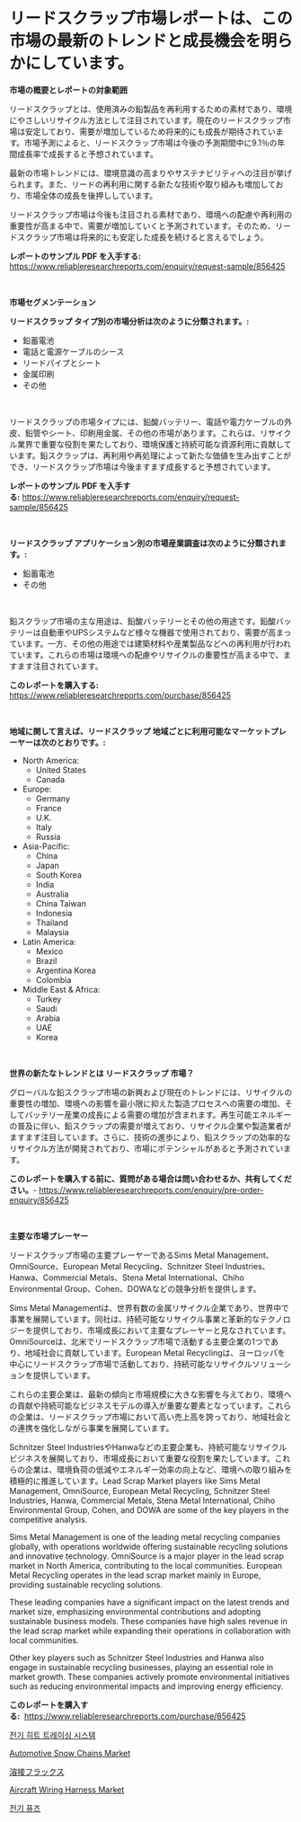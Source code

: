 <p><h1>リードスクラップ市場レポートは、この市場の最新のトレンドと成長機会を明らかにしています。</h1></p><p><strong>市場の概要とレポートの対象範囲</strong></p>
<p><p>リードスクラップとは、使用済みの鉛製品を再利用するための素材であり、環境にやさしいリサイクル方法として注目されています。現在のリードスクラップ市場は安定しており、需要が増加しているため将来的にも成長が期待されています。市場予測によると、リードスクラップ市場は今後の予測期間中に9.1％の年間成長率で成長すると予想されています。</p><p>最新の市場トレンドには、環境意識の高まりやサステナビリティへの注目が挙げられます。また、リードの再利用に関する新たな技術や取り組みも増加しており、市場全体の成長を後押ししています。</p><p>リードスクラップ市場は今後も注目される素材であり、環境への配慮や再利用の重要性が高まる中で、需要が増加していくと予測されています。そのため、リードスクラップ市場は将来的にも安定した成長を続けると言えるでしょう。</p></p>
<p><strong>レポートのサンプル PDF を入手する:</strong> <a href="https://www.reliableresearchreports.com/enquiry/request-sample/856425">https://www.reliableresearchreports.com/enquiry/request-sample/856425</a></p>
<p>&nbsp;</p>
<p><strong>市場セグメンテーション</strong></p>
<p><strong>リードスクラップ タイプ別の市場分析は次のように分類されます。:</strong></p>
<p><ul><li>鉛蓄電池</li><li>電話と電源ケーブルのシース</li><li>リードパイプとシート</li><li>金属印刷</li><li>その他</li></ul></p>
<p>&nbsp;</p>
<p><p>リードスクラップの市場タイプには、鉛酸バッテリー、電話や電力ケーブルの外皮、鉛管やシート、印刷用金属、その他の市場があります。これらは、リサイクル業界で重要な役割を果たしており、環境保護と持続可能な資源利用に貢献しています。鉛スクラップは、再利用や再処理によって新たな価値を生み出すことができ、リードスクラップ市場は今後ますます成長すると予想されています。</p></p>
<p><strong>レポートのサンプル PDF を入手する:</strong>&nbsp;<a href="https://www.reliableresearchreports.com/enquiry/request-sample/856425">https://www.reliableresearchreports.com/enquiry/request-sample/856425</a></p>
<p>&nbsp;</p>
<p><strong> リードスクラップ アプリケーション別の市場産業調査は次のように分類されます。:</strong></p>
<p><ul><li>鉛蓄電池</li><li>その他</li></ul></p>
<p>&nbsp;</p>
<p><p>鉛スクラップ市場の主な用途は、鉛酸バッテリーとその他の用途です。鉛酸バッテリーは自動車やUPSシステムなど様々な機器で使用されており、需要が高まっています。一方、その他の用途では建築材料や産業製品などへの再利用が行われています。これらの市場は環境への配慮やリサイクルの重要性が高まる中で、ますます注目されています。</p></p>
<p><strong>このレポートを購入する:</strong>&nbsp; <a href="https://www.reliableresearchreports.com/purchase/856425">https://www.reliableresearchreports.com/purchase/856425</a></p>
<p>&nbsp;</p>
<p><strong>地域に関して言えば、リードスクラップ 地域ごとに利用可能なマーケットプレーヤーは次のとおりです。:</strong></p>
<p><ul>
    <li>
        North America:
        <ul>
            <li>United States</li>
            <li>Canada</li>
        </ul>
    </li>
    <li>
        Europe:
        <ul>
            <li>Germany</li>
            <li>France</li>
            <li>U.K.</li>
            <li>Italy</li>
            <li>Russia</li>
        </ul>
    </li>
    <li>
        Asia-Pacific:
        <ul>
            <li>China</li>
            <li>Japan</li>
            <li>South Korea</li>
            <li>India</li>
            <li>Australia</li>
            <li>China Taiwan</li>
            <li>Indonesia</li>
            <li>Thailand</li>
            <li>Malaysia</li>
        </ul>
    </li>
    <li>
        Latin America:
        <ul>
            <li>Mexico</li>
            <li>Brazil</li>
            <li>Argentina Korea</li>
            <li>Colombia</li>
        </ul>
    </li>
    <li>
        Middle East & Africa:
        <ul>
            <li>Turkey</li>
            <li>Saudi</li>
            <li>Arabia</li>
            <li>UAE</li>
            <li>Korea</li>
        </ul>
    </li>
    </ul></p>
<p>&nbsp;</p>
<p><strong>世界の新たなトレンドとは リードスクラップ 市場？</strong></p>
<p><p>グローバルな鉛スクラップ市場の新興および現在のトレンドには、リサイクルの重要性の増加、環境への影響を最小限に抑えた製造プロセスへの需要の増加、そしてバッテリー産業の成長による需要の増加が含まれます。再生可能エネルギーの普及に伴い、鉛スクラップの需要が増えており、リサイクル企業や製造業者がますます注目しています。さらに、技術の進歩により、鉛スクラップの効率的なリサイクル方法が開発されており、市場にポテンシャルがあると予測されています。</p></p>
<p><strong>このレポートを購入する前に、質問がある場合は問い合わせるか、共有してください。</strong>- <a href="https://www.reliableresearchreports.com/enquiry/pre-order-enquiry/856425">https://www.reliableresearchreports.com/enquiry/pre-order-enquiry/856425</a></p>
<p>&nbsp;</p>
<p><strong>主要な市場プレーヤー</strong></p>
<p><p>リードスクラップ市場の主要プレーヤーであるSims Metal Management、OmniSource、European Metal Recycling、Schnitzer Steel Industries、Hanwa、Commercial Metals、Stena Metal International、Chiho Environmental Group、Cohen、DOWAなどの競争分析を提供します。</p><p>Sims Metal Managementは、世界有数の金属リサイクル企業であり、世界中で事業を展開しています。同社は、持続可能なリサイクル事業と革新的なテクノロジーを提供しており、市場成長において主要なプレーヤーと見なされています。OmniSourceは、北米でリードスクラップ市場で活動する主要企業の1つであり、地域社会に貢献しています。European Metal Recyclingは、ヨーロッパを中心にリードスクラップ市場で活動しており、持続可能なリサイクルソリューションを提供しています。</p><p>これらの主要企業は、最新の傾向と市場規模に大きな影響を与えており、環境への貢献や持続可能なビジネスモデルの導入が重要な要素となっています。これらの企業は、リードスクラップ市場において高い売上高を誇っており、地域社会との連携を強化しながら事業を展開しています。</p><p>Schnitzer Steel IndustriesやHanwaなどの主要企業も、持続可能なリサイクルビジネスを展開しており、市場成長において重要な役割を果たしています。これらの企業は、環境負荷の低減やエネルギー効率の向上など、環境への取り組みを積極的に推進しています。Lead Scrap Market players like Sims Metal Management, OmniSource, European Metal Recycling, Schnitzer Steel Industries, Hanwa, Commercial Metals, Stena Metal International, Chiho Environmental Group, Cohen, and DOWA are some of the key players in the competitive analysis. </p><p>Sims Metal Management is one of the leading metal recycling companies globally, with operations worldwide offering sustainable recycling solutions and innovative technology. OmniSource is a major player in the lead scrap market in North America, contributing to the local communities. European Metal Recycling operates in the lead scrap market mainly in Europe, providing sustainable recycling solutions. </p><p>These leading companies have a significant impact on the latest trends and market size, emphasizing environmental contributions and adopting sustainable business models. These companies have high sales revenue in the lead scrap market while expanding their operations in collaboration with local communities. </p><p>Other key players such as Schnitzer Steel Industries and Hanwa also engage in sustainable recycling businesses, playing an essential role in market growth. These companies actively promote environmental initiatives such as reducing environmental impacts and improving energy efficiency.</p></p>
<p><strong>このレポートを購入する:</strong>&nbsp;&nbsp;<a href="https://www.reliableresearchreports.com/purchase/856425">https://www.reliableresearchreports.com/purchase/856425</a></p>
<p><p><a href="https://github.com/vsoq0zknh59/Market-Research-Report-List-1/blob/main/71185308352.md">전기 히트 트레이싱 시스템</a></p><p><a href="https://issuu.com/reportprime-2/docs/automotive-snow-chains-market-size-2030.pptx">Automotive Snow Chains Market</a></p><p><a href="https://github.com/bevdtkn4419963/Market-Research-Report-List-1/blob/main/10886549204.md">溶接フラックス</a></p><p><a href="https://view.publitas.com/reportprime-1/aircraft-wiring-harness-market-size-reflecting-a-forecast-till-2031-market-by-type-by-application-and-by-geography/">Aircraft Wiring Harness Market</a></p><p><a href="https://github.com/Tristiarton768456/Market-Research-Report-List-1/blob/main/12048518353.md">전기 퓨즈</a></p></p>